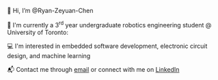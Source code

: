👋 Hi, I’m @Ryan-Zeyuan-Chen

🤖 I'm currently a 3<sup>rd</sup> year undergraduate robotics engineering student @ University of Toronto:

💻 I'm interested in embedded software development, electronic circuit design, and machine learning

📬 Contact me through [email] or connect with me on [LinkedIn] 

[email]: ryanchen0614@gmail.com
[LinkedIn]: linkedin.com/in/ryan-zeyuan-chen/

<!---
Ryan-Zeyuan-Chen/Ryan-Zeyuan-Chen is a ✨ special ✨ repository because its `README.md` (this file) appears on your GitHub profile.
You can click the Preview link to take a look at your changes.
--->
